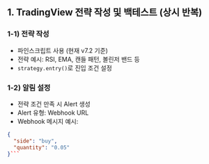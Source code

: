 
## 1. TradingView 전략 작성 및 백테스트 (상시 반복)

### 1-1) 전략 작성
- 파인스크립트 사용 (현재 v7.2 기준)
- 전략 예시: RSI, EMA, 캔들 패턴, 볼린저 밴드 등
- `strategy.entry()`로 진입 조건 설정

### 1-2) 알림 설정
- 전략 조건 만족 시 Alert 생성
- Alert 유형: Webhook URL
- Webhook 메시지 예시:
```json
{
  "side": "buy",
  "quantity": "0.05"
}```

